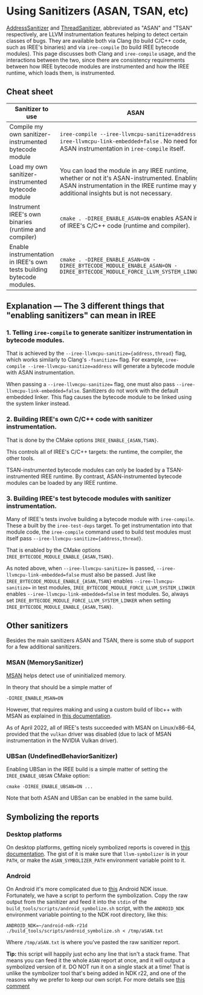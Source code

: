 # Using Sanitizers (ASAN, TSAN, etc)

[AddressSanitizer](https://clang.llvm.org/docs/AddressSanitizer.html) and
[ThreadSanitizer](https://clang.llvm.org/docs/ThreadSanitizer.html), abbreviated as "ASAN" and "TSAN" respectively, are LLVM instrumentation features helping to detect certain classes of bugs. They are available both via Clang (to build C/C++ code, such as IREE's binaries) and via `iree-compile` (to build IREE bytecode modules). This page discusses both Clang and `iree-compile` usage, and the interactions between the two, since there are consistency requirements between how IREE bytecode modules are instrumented and how the IREE runtime, which loads them, is instrumented.

## Cheat sheet

Sanitizer to use  | ASAN    | TSAN
----------------- | ------------------ | -----------------
Compile my own sanitizer-instrumented bytecode module | `iree-compile --iree-llvmcpu-sanitize=address --iree-llvmcpu-link-embedded=false` . No need for ASAN instrumentation in `iree-compile` itself. | `iree-compile --iree-llvmcpu-sanitize=thread --iree-llvmcpu-link-embedded=false` . No need for TSAN instrumentation in `iree-compile` itself.
Load my own sanitizer-instrumented bytecode module | You can load the module in any IREE runtime, whether or not it's ASAN-instrumented. Enabling ASAN instrumentation in the IREE runtime may yield additional insights but is not necessary. | The IREE runtime must be built with TSAN. Rebuild it with `cmake . -DIREE_ENABLE_TSAN=ON`. Then the resulting IREE runtime tools, e.g. `iree-run-module`, are able to load TSAN-instrumented modules. No need to rebuild the compiler.
Instrument IREE's own binaries (runtime and compiler) | `cmake . -DIREE_ENABLE_ASAN=ON` enables ASAN in all of IREE's C/C++ code (runtime and compiler). | `cmake . -DIREE_ENABLE_TSAN=ON` enables TSAN in all of IREE's C/C++ code (runtime and compiler).
Enable instrumentation in IREE's own tests building bytecode modules. | `cmake . -DIREE_ENABLE_ASAN=ON -DIREE_BYTECODE_MODULE_ENABLE_ASAN=ON -DIREE_BYTECODE_MODULE_FORCE_LLVM_SYSTEM_LINKER=ON` | `cmake . -DIREE_ENABLE_TSAN=ON -DIREE_BYTECODE_MODULE_ENABLE_TSAN=ON -DIREE_BYTECODE_MODULE_FORCE_LLVM_SYSTEM_LINKER=ON`

## Explanation &mdash; The 3 different things that "enabling sanitizers" can mean in IREE

### 1. Telling `iree-compile` to generate sanitizer instrumentation in bytecode modules.

That is achieved by the `--iree-llvmcpu-sanitize={address,thread}` flag, which works similarly to Clang's `-fsanitize=` flag. For example, `iree-compile --iree-llvmcpu-sanitize=address` will generate a bytecode module with ASAN instrumentation.

When passing a `--iree-llvmcpu-sanitize=` flag, one must also pass `--iree-llvmcpu-link-embedded=false`. Sanitizers do not work with the default embedded linker. This flag causes the bytecode module to be linked using the system linker instead.

### 2. Building IREE's own C/C++ code with sanitizer instrumentation.

That is done by the CMake options `IREE_ENABLE_{ASAN,TSAN}`.

This controls all of IREE's C/C++ targets: the runtime, the compiler, the other tools.

TSAN-instrumented bytecode modules can only be loaded by a TSAN-instrumented IREE runtime. By contrast, ASAN-instrumented bytecode modules can be loaded by any IREE runtime.

### 3. Building IREE's test bytecode modules with sanitizer instrumentation.

Many of IREE's tests involve building a bytecode module with `iree-compile`. These a built by the `iree-test-deps` target. To get instrumentation into that module code, the `iree-compile` command used to build test modules must itself pass `--iree-llvmcpu-sanitize={address,thread}`.

That is enabled by the CMake options `IREE_BYTECODE_MODULE_ENABLE_{ASAN,TSAN}`.

As noted above, when `--iree-llvmcpu-sanitize=` is passed, `--iree-llvmcpu-link-embedded=false` must also be passed. Just like `IREE_BYTECODE_MODULE_ENABLE_{ASAN,TSAN}` enables `--iree-llvmcpu-sanitize=` in test modules, `IREE_BYTECODE_MODULE_FORCE_LLVM_SYSTEM_LINKER` enables `--iree-llvmcpu-link-embedded=false` in test modules. So, always set `IREE_BYTECODE_MODULE_FORCE_LLVM_SYSTEM_LINKER` when setting `IREE_BYTECODE_MODULE_ENABLE_{ASAN,TSAN}`.


## Other sanitizers

Besides the main sanitizers ASAN and TSAN, there is some stub of support for a few additional sanitizers.

### MSAN (MemorySanitizer)

[MSAN](https://clang.llvm.org/docs/MemorySanitizer.html) helps detect use of uninitialized memory.

In theory that should be a simple matter of

```
-DIREE_ENABLE_MSAN=ON
```

However, that requires making and using a custom
build of libc++ with MSAN as explained in
[this documentation](https://github.com/google/sanitizers/wiki/MemorySanitizerLibcxxHowTo).

As of April 2022, all of IREE's tests succeeded with MSAN on Linux/x86-64,
provided that the `vulkan` driver was disabled (due to lack of MSAN
instrumentation in the NVIDIA Vulkan driver).

### UBSan (UndefinedBehaviorSanitizer)

Enabling UBSan in the IREE build is a simple matter of setting the
`IREE_ENABLE_UBSAN` CMake option:

```
cmake -DIREE_ENABLE_UBSAN=ON ...
```

Note that both ASAN and UBSan can be enabled in the same build.

## Symbolizing the reports

### Desktop platforms

On desktop platforms, getting nicely symbolized reports is covered in [this
documentation](https://clang.llvm.org/docs/AddressSanitizer.html#symbolizing-the-reports).
The gist of it is make sure that `llvm-symbolizer` is in your `PATH`, or make
the `ASAN_SYMBOLIZER_PATH` environment variable point to it.

### Android

On Android it's more complicated due to
[this](https://github.com/android/ndk/issues/753) Android NDK issue.
Fortunately, we have a script to perform the symbolization. Copy the raw output
from the sanitizer and feed it into the `stdin` of the
`build_tools/scripts/android_symbolize.sh` script, with the `ANDROID_NDK` environment
variable pointing to the NDK root directory, like this:

```shell
ANDROID_NDK=~/android-ndk-r21d ./build_tools/scripts/android_symbolize.sh < /tmp/aSAN.txt
```

Where `/tmp/aSAN.txt` is where you've pasted the raw sanitizer report.

**Tip:** this script will happily just echo any line that isn't a stack frame.
That means you can feed it the whole `ASAN` report at once, and it will output a
symbolized version of it. DO NOT run it on a single stack at a time! That is
unlike the symbolizer tool that's being added in NDK r22, and one of the reasons
why we prefer to keep our own script. For more details see [this
comment](https://github.com/android/ndk/issues/753#issuecomment-719719789)
